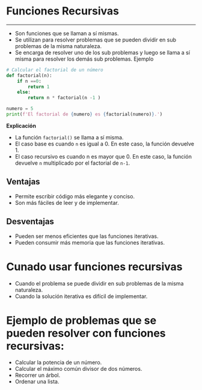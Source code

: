 # Funciones Recursivas
---
- Son funciones que se llaman a sí mismas. 
- Se utilizan para resolver problemas que se pueden dividir en sub problemas de la misma naturaleza.
- Se encarga de resolver uno de los sub problemas y luego se llama a sí misma para resolver los demás sub problemas.
Ejemplo
```python
# Calcular el factorial de un número
def factorial(n):
    if n ==0:
        return 1
    else:
        return n * factorial(n -1 )

numero = 5
print(f'El factorial de {numero} es {factorial(numero)}.')
```
**Explicación**
- La función `factorial()` se llama a sí misma.
- El caso base es cuando `n` es igual a 0. En este caso, la función devuelve 1.
- El caso recursivo es cuando n es mayor que 0. En este caso, la función devuelve `n` multiplicado por el factorial de `n-1`.

## Ventajas
- Permite escribir código más elegante y conciso.
- Son más fáciles de leer y de implementar.

## Desventajas
- Pueden ser menos eficientes que las funciones iterativas.
- Pueden consumir más memoria que las funciones iterativas.

# Cunado usar funciones recursivas
- Cuando el problema se puede dividir en sub problemas de la misma naturaleza.
- Cuando la solución iterativa es difícil de implementar.

# Ejemplo de problemas que se pueden resolver con funciones recursivas:
- Calcular la potencia de un número.
- Calcular el máximo común divisor de dos números.
- Recorrer un árbol.
- Ordenar una lista.
